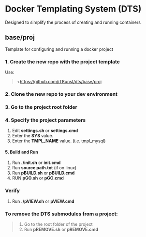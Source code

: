 # Docker Templating System (DTS)
Designed to simplify the process of creating and running containers

## base/proj

Template for configuring and running a docker project

### 1. Create the new repo with the project template

Use:
> <https://github.com/iTKunst/dts/base/proj

### 2. Clone the new repo to your dev environment

### 3. Go to the project root folder

### 4. Specify the project parameters
1. Edit **settings.sh** or **settings.cmd**
2. Enter the **SYS** value.
3. Enter the **TMPL_NAME** value. (i.e. tmpl_mysql)

#### 5. Build and Run
1. Run **./init.sh** or **init.cmd**
2. Run **source path.txt** (if on linux)
3. Run **pBUILD.sh** or **pBUILD.cmd**
4. RUN **pGO.sh** or **pGO.cmd**

### Verify
1. Run **./pVIEW.sh** or **pVIEW.cmd**

### To remove the DTS submodules from a project:
> 1. Go to the root folder of the project
> 2. Run **pREMOVE.sh** or **pREMOVE.cmd**

